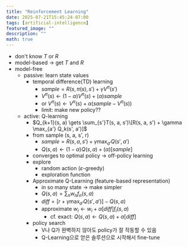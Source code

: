 ```yaml
---
title: "Reinforcement Learning"
date: 2025-07-21T15:45:24-07:00
tags: [artificial-intelligence]
featured_image: ""
description: ""
math: true
---
```


- don't know $T$ or $R$
- model-based -> get $T$ and $R$
- model-free
  - passive: learn state values
    - temporal difference(TD) learning
      - $sample = R(s, \pi(s), s') + \gamma V^{\pi}(s')$
      - $V^\pi(s) \gets (1 - \alpha)V^\pi (s) + (\alpha) sample$
      - or $V^\pi(s) \gets V^\pi (s) + \alpha (sample - V^\pi(s))$
      - limit: make new policy??
  - active: Q-learning
    - $Q_{k+1}(s, a) \gets \sum_{s'}T(s, a, s')\[R(s, a, s') + \gamma \max_{a'} Q_k(s', a')]$
    - from sample (s, a, s', r)
      - $sample = R(s, a, s') + \gamma \max_{a'}Q(s', a')$
      - $Q(s, a) \gets (1 - \alpha)Q(s, a) + (\alpha) [sample]$
    - converges to optimal policy -> off-policy learning
    - explore
      - random action ($\varepsilon$-greedy)
      - exploration function
    - Approximate Q-Learning (feature-based representation)
      - in so many state -> make simpler
      - $Q(s, a) = \sum_n w_n f_n(s, a)$
      - $diff = [r + \gamma \max_{a'} Q(s', a')] - Q(s, a)$
      - approximate $w_i \gets w_i + \alpha [diff] f_i (s, a)$
        - cf. exact: $Q(s, a) \gets Q(s, a) + \alpha [diff]$
    - policy search
      - V나 Q가 완벽하지 않아도 policy가 잘 작동할 수 있음
      - Q-Learning으로 얻은 솔루션으로 시작해서 fine-tune
